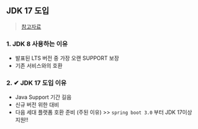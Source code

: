 ## JDK 17 도입
> [참고자료](https://techblog.gccompany.co.kr/%EC%9A%B0%EB%A6%AC%ED%8C%80%EC%9D%B4-jdk-17%EC%9D%84-%EB%8F%84%EC%9E%85%ED%95%9C-%EC%9D%B4%EC%9C%A0-ced2b754cd7)

### 1. JDK 8 사용하는 이유
- 발표된 LTS 버전 중 가장 오랜 SUPPORT 보장
- 기존 서비스와의 호환

### 2. ✔ JDK 17 도입 이유
- Java Support 기간 길음
- 신규 버전 위한 대비
- 다음 세대 플랫폼 호환 준비 (주된 이유) >> `spring boot 3.0` 부터 JDK 17이상 지원!!


